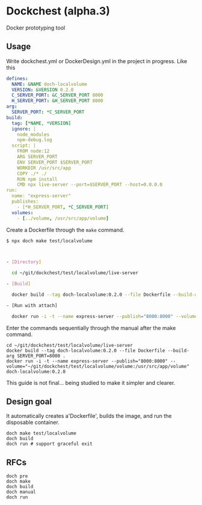 # Dockchest (alpha.3)
Docker prototyping tool


## Usage


Write dockchest.yml or DockerDesign.yml in the project in progress. Like this
```yml
defines:
  NAME: &NAME doch-localvolume
  VERSION: &VERSION 0.2.0
  C_SERVER_PORT: &C_SERVER_PORT 8000
  H_SERVER_PORT: &H_SERVER_PORT 8000
arg:
  SERVER_PORT: *C_SERVER_PORT
build:
  tag: [*NAME, *VERSION]
  ignore: |
    node_modules
    npm-debug.log
  script: |
    FROM node:12
    ARG SERVER_PORT
    ENV SERVER_PORT $SERVER_PORT
    WORKDIR /usr/src/app
    COPY ./* ./
    RUN npm install
    CMD npx live-server --port=$SERVER_PORT --host=0.0.0.0
run:
  name: "express-server"
  publishes: 
    - [*H_SERVER_PORT, *C_SERVER_PORT]
  volumes: 
    - [../volume, /usr/src/app/volume]
```


Create a Dockerfile through the `make` command.
```bash
$ npx doch make test/localvolume



- [Directory]

  cd ~/git/dockchest/test/localvolume/live-server

- [Build]

  docker build --tag doch-localvolume:0.2.0 --file Dockerfile --build-arg SERVER_PORT=8000 .

- [Run with attach]

  docker run -i -t --name express-server --publish="8000:8000" --volume="/Users/labeldock/git/dockchest/test/localvolume/volume:/usr/src/app/volume" doch-localvolume:0.2.0
```


Enter the commands sequentially through the manual after the make command.
```
cd ~/git/dockchest/test/localvolume/live-server
docker build --tag doch-localvolume:0.2.0 --file Dockerfile --build-arg SERVER_PORT=8000 .
docker run -i -t --name express-server --publish="8000:8000" --volume="~/git/dockchest/test/localvolume/volume:/usr/src/app/volume" doch-localvolume:0.2.0
```


This guide is not final... being studied to make it simpler and clearer.


## Design goal
It automatically creates a'Dockerfile', builds the image, and run the disposable container.
```
doch make test/localvolume
doch build
doch run # support graceful exit
```


## RFCs
```
doch pre
doch make
doch build
doch manual
doch run
```
